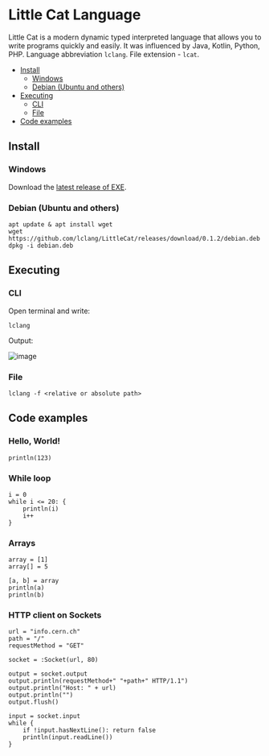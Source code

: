 # Little Cat Language

Little Cat is a modern dynamic typed interpreted language that allows you to write programs quickly and easily.
It was influenced by Java, Kotlin, Python, PHP.
Language abbreviation `lclang`. File extension - `lcat`.

- [Install](https://github.com/lclang/LittleCat/blob/main/README.md#install)
    - [Windows](https://github.com/lclang/LittleCat/blob/main/README.md#windows)
    - [Debian (Ubuntu and others)](https://github.com/lclang/LittleCat/blob/main/README.md#debian-ubuntu-and-others)
- [Executing](https://github.com/lclang/LittleCat/blob/main/README.md#install)
    - [CLI](https://github.com/lclang/LittleCat/blob/main/README.md#cli)
    - [File](https://github.com/lclang/LittleCat/blob/main/README.md#file)
- [Code examples](https://github.com/lclang/LittleCat/blob/main/README.md#code-examples)


## Install

### Windows
Download the [latest release of EXE](https://github.com/lclang/LittleCat/releases/latest).

### Debian (Ubuntu and others)
```
apt update & apt install wget
wget https://github.com/lclang/LittleCat/releases/download/0.1.2/debian.deb
dpkg -i debian.deb
```

## Executing

### CLI
Open terminal and write:
```
lclang
```

Output:

![image](https://user-images.githubusercontent.com/40952805/134337779-b566f354-d822-4d03-b606-35b5e1d55ea6.png)

### File
```
lclang -f <relative or absolute path>
```

## Code examples

### Hello, World!
```
println(123)
```

### While loop
```
i = 0
while i <= 20: {
    println(i)
    i++
}
```

### Arrays 
```
array = [1]
array[] = 5

[a, b] = array
println(a)
println(b)
```

### HTTP client on Sockets
```
url = "info.cern.ch"
path = "/"
requestMethod = "GET"

socket = :Socket(url, 80)

output = socket.output
output.println(requestMethod+" "+path+" HTTP/1.1")
output.println("Host: " + url)
output.println("")
output.flush()

input = socket.input
while {
    if !input.hasNextLine(): return false
    println(input.readLine())
}
```
